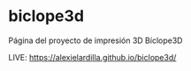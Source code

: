 # biclope3d
Página del proyecto de impresión 3D Bíclope3D

LIVE:
https://alexielardilla.github.io/biclope3d/


